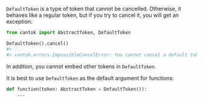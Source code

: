 `DefaultToken` is a type of token that cannot be cancelled. Otherwise, it behaves like a regular token, but if you try to cancel it, you will get an exception:

```python
from cantok import AbstractToken, DefaultToken

DefaultToken().cancel()
#> ...
#> cantok.errors.ImpossibleCancelError: You cannot cancel a default token.
```

In addition, you cannot embed other tokens in `DefaultToken`.

It is best to use `DefaultToken` as the default argument for functions:

```python
def function(token: AbstractToken = DefaultToken()):
    ...
```
